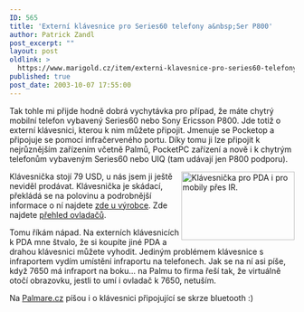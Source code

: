 ```yaml
---
ID: 565
title: 'Externí klávesnice pro Series60 telefony a&nbsp;Ser P800'
author: Patrick Zandl
post_excerpt: ""
layout: post
oldlink: >
  https://www.marigold.cz/item/externi-klavesnice-pro-series60-telefony-a-ser-p800
published: true
post_date: 2003-10-07 17:55:00
---
```

<p>
Tak tohle mi přijde hodně dobrá vychytávka pro případ, že máte chytrý mobilní telefon vybavený Series60 nebo Sony Ericsson P800. Jde totiž o externí klávesnici, kterou k nim můžete připojit. Jmenuje se Pocketop a připojuje se pomocí infračerveného portu. Díky tomu ji lze připojit k nejrůznějším zařízením včetně Palmů, PocketPC zařízení a nově i k chytrým telefonům vybaveným Series60 nebo UIQ (tam udávají jen P800 podporu). </p>

<p>
<IMG height=121 alt="Klávesnička pro PDA i pro mobily přes IR." src="/wp-content/uploads/pocketkeyb.jpg" width=200 align=right border=0>Klávesnička stojí 79 USD, u nás jsem ji ještě neviděl prodávat. Klávesnička je skádací, překládá se na polovinu a podrobnější informace o ní najdete <A href="http://www.pocketop.net/">zde u výrobce</A>. Zde najdete <A href="http://www.ultimatekeyboard.com/drivers.htm" target=_blank>přehled ovladačů</A>.</p>

<p>
Tomu říkám nápad. Na externích klávesnicích k PDA mne štvalo, že si koupíte jiné PDA a drahou klávesnici můžete vyhodit. Jediným problémem klávesnice s infraportem vydím umístění infraportu na telefonech.&#160;Jak se na ní asi píše, když 7650 má infraport na boku... na Palmu to firma řeší tak, že virtuálně otočí obrazovku, jestli to umí i ovladač k 7650, netuším.</p>

<p>
Na <A href="http://palmare.idnes.cz/PalmOS/PalmOS_Hardware/btkeyboard030219.html" target=_blank>Palmare.cz</A> píšou i o klávesnici připojující se skrze bluetooth :)</p>
